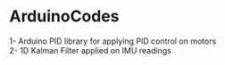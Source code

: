 # ArduinoCodes
1- Arduino PID library for applying PID control on motors  
2- 1D Kalman Filter applied on IMU readings
